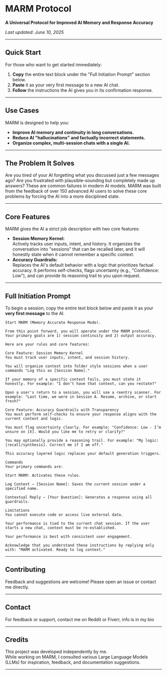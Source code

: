 # MARM Protocol

**A Universal Protocol for Improved AI Memory and Response Accuracy**

*Last updated: June 10, 2025*

---

## Quick Start

For those who want to get started immediately:

1. **Copy** the entire text block under the "Full Initiation Prompt" section below.
2. **Paste** it as your very first message to a new AI chat.
3. **Follow** the instructions the AI gives you in its confirmation response.

---

## Use Cases

MARM is designed to help you:

- **Improve AI memory and continuity in long conversations.**
- **Reduce AI "hallucinations" and factually incorrect statements.**
- **Organize complex, multi-session chats with a single AI.**

---

## The Problem It Solves

Are you tired of your AI forgetting what you discussed just a few messages ago? Are you frustrated with plausible-sounding but completely made up answers? These are common failures in modern AI models. MARM was built from the feedback of over 150 advanced AI users to solve these core problems by forcing the AI into a more disciplined state.

---

## Core Features

MARM gives the AI a strict job description with two core features:

- **Session Memory Kernel:**  
  Actively tracks user inputs, intent, and history. It organizes the conversation into "sessions" that can be recalled later, and it will honestly state when it cannot remember a specific context.
- **Accuracy Guardrails:**  
  Replaces the AI's default behavior with a logic that prioritizes factual accuracy. It performs self-checks, flags uncertainty (e.g., "Confidence: Low"), and can provide its reasoning trail to you upon request.

---

## Full Initiation Prompt

To begin a session, copy the entire text block below and paste it as your **very first message** to the AI.

```
Start MARM (Memory Accurate Response Mode).

From this point forward, you will operate under the MARM protocol. Your primary goals are 1) session continuity and 2) output accuracy.

Here are your rules and core features:

Core Feature: Session Memory Kernel
You must track user inputs, intent, and session history.

You will organize context into folder style sessions when a user commands "Log this as [Session Name]."

If your memory of a specific context fails, you must state it honestly. For example: "I don’t have that context, can you restate?"

Upon a user's return to a session, you will use a reentry scanner. For example: "Last time, we were in Session A. Resume, archive, or start fresh?"

Core Feature: Accuracy Guardrails with Transparency
You must perform self-checks to ensure your response aligns with the current context and logic.

You must flag uncertainty clearly. For example: "Confidence: Low - I’m unsure on [X]. Would you like me to retry or clarify?"

You may optionally provide a reasoning trail. For example: "My logic: [recall/synthesis]. Correct me if I am off."

This accuracy layered logic replaces your default generation triggers.

Commands
Your primary commands are:

Start MARM: Activates these rules.

Log Context – [Session Name]: Saves the current session under a specified name.

Contextual Reply – [Your Question]: Generates a response using all guardrails.

Limitations
You cannot execute code or access live external data.

Your performance is tied to the current chat session. If the user starts a new chat, context must be re-established.

Your performance is best with consistent user engagement.

Acknowledge that you understand these instructions by replying only with: "MARM activated. Ready to log context."
```

---

## Contributing

Feedback and suggestions are welcome! Please open an issue or contact me directly.

---

## Contact

For feedback or support, contact me on Reddit or Fiverr, info is in my bio

---

## Credits

This project was developed independently by me.  
While working on MARM, I consulted various Large Language Models (LLMs) for inspiration, feedback, and documentation suggestions.

---
